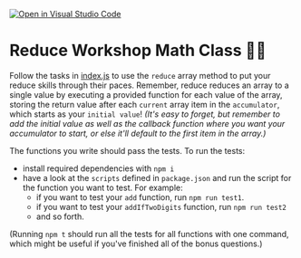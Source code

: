 [![Open in Visual Studio Code](https://classroom.github.com/assets/open-in-vscode-f059dc9a6f8d3a56e377f745f24479a46679e63a5d9fe6f495e02850cd0d8118.svg)](https://classroom.github.com/online_ide?assignment_repo_id=6686285&assignment_repo_type=AssignmentRepo)
# Reduce Workshop Math Class 🔢🏫

Follow the tasks in [index.js](index.js) to use the `reduce` array method to put your reduce skills through their paces. Remember, reduce reduces an array to a single value by executing a provided function for each value of the array, storing the return value after each `current` array item in the `accumulator`, which starts as your `initial value`! _(It's easy to forget, but remember to add the initial value as well as the callback function where you want your accumulator to start, or else it'll default to the first item in the array.)_

The functions you write should pass the tests. To run the tests:

- install required dependencies with `npm i`
- have a look at the `scripts` defined in `package.json` and run the script for the function you want to test. For example:
  - if you want to test your `add` function, run `npm run test1`.
  - if you want to test your `addIfTwoDigits` function, run `npm run test2`
  - and so forth.

(Running `npm t` should run all the tests for all functions with one command, which might be useful if you've finished all of the bonus questions.)
